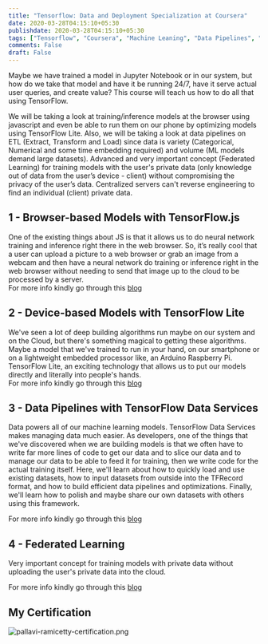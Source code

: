 ```yaml
---
title: "Tensorflow: Data and Deployment Specialization at Coursera"
date: 2020-03-28T04:15:10+05:30
publishdate: 2020-03-28T04:15:10+05:30
tags: ["Tensorflow", "Coursera", "Machine Leaning", "Data Pipelines", "Federated Learning", "Tensorflow.js", "Tensorflow Lite"]
comments: False
draft: False
---
```


Maybe we have trained a model in Jupyter Notebook or in our system, but how do we take that
model and have it be running 24/7, have it serve actual user queries, and create value? This course will
teach us how to do all that using TensorFlow. 

<!--more-->

We will be taking a look at training/inference models at the
browser using javascript and even be able to run them on our phone by optimizing models using
TensorFlow Lite. Also, we will be taking a look at data pipelines on ETL (Extract, Transform and Load) since
data is variety (Categorical, Numerical and some time embedding required) and volume (ML models
demand large datasets). Advanced and very important concept (Federated Learning) for training models
with the user's private data (only knowledge out of data from the user’s device - client) without
compromising the privacy of the user’s data. Centralized servers can't reverse engineering to find an
individual (client) private data.


## 1 - Browser-based Models with TensorFlow.js

One of the existing things about JS is that it allows us to do neural network training and inference right
there in the web browser. So, it’s really cool that a user can upload a picture to a web browser or grab an
image from a webcam and then have a neural network do training or inference right in the web browser
without needing to send that image up to the cloud to be processed by a server.  
For more info kindly go through this [blog](../browser-based-models-with-tensorflow-js)


## 2 - Device-based Models with TensorFlow Lite

We've seen a lot of deep building algorithms run maybe on our system and on the Cloud, but there's
something magical to getting these algorithms. Maybe a model that we've trained to run in your hand, on
our smartphone or on a lightweight embedded processor like, an Arduino Raspberry Pi. TensorFlow Lite, an
exciting technology that allows us to put our models directly and literally into people's hands.  
For more info kindly go through this [blog](../device-based-models-with-tensorflow-lite)
 
## 3 - Data Pipelines with TensorFlow Data Services

Data powers all of our machine learning models. TensorFlow Data Services makes managing data
much easier. As developers, one of the things that we've discovered when we are building models is that
we often have to write far more lines of code to get our data and to slice our data and to manage our data
to be able to feed it for training, then we write code for the actual training itself. Here, we'll learn about
how to quickly load and use existing datasets, how to input datasets from outside into the TFRecord
format, and how to build efficient data pipelines and optimizations. Finally, we'll learn how to polish and
maybe share our own datasets with others using this framework.  

For more info kindly go through this [blog](../data-pipelines-with-tensorflow-data-services)

## 4 - Federated Learning
Very important concept for training models with private data without uploading the user's private data into
the cloud.  

For more info kindly go through this [blog](../federated-learning)

## My Certification

![pallavi-ramicetty-certification.png](pallavi-ramicetty-certification.png)




